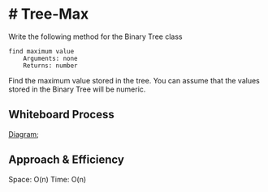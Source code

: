 # # Tree-Max
<!-- Replit: https://replit.com/@jackstubblefiel/Binary-Tree#index.js -->
<!-- Description of the challenge -->

Write the following method for the Binary Tree class

    find maximum value
        Arguments: none
        Returns: number

Find the maximum value stored in the tree. You can assume that the values stored in the Binary Tree will be numeric.

## Whiteboard Process
<!-- Embedded whiteboard image -->

[Diagram](./whiteboard.png);

## Approach & Efficiency
<!-- What approach did you take? Discuss Why. What is the Big O space/time for this approach? -->

Space: O(n)
Time: O(n)
